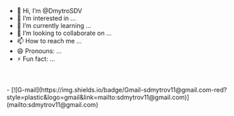- 👋 Hi, I’m @DmytroSDV
- 👀 I’m interested in ...
- 🌱 I’m currently learning ...
- 💞️ I’m looking to collaborate on ...
- 📫 How to reach me ...
- 😄 Pronouns: ...
- ⚡ Fun fact: ...

<br>
<br>
- [![G-mail](https://img.shields.io/badge/Gmail-sdmytrov11@gmail.com-red?style=plastic&logo=gmail&link=mailto:sdmytrov11@gmail.com)](mailto:sdmytrov11@gmail.com)


<br>

